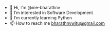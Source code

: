 - 👋 Hi, I’m @me-bharathnv
- 👀 I’m interested in Software Development
- 🌱 I’m currently learning Python
- 📫 How to reach me bharathnvwitu@gmail.com


